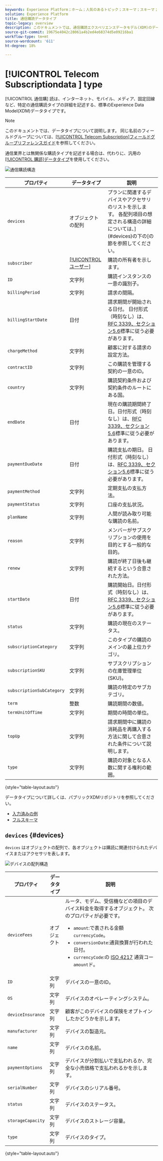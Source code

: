 ```yaml
---
keywords: Experience Platform；ホーム；人気のあるトピック；スキーマ；スキーマ；XDM；フィールド；スキーマ；スキーマ；通信；購読；データ型；データ型；
solution: Experience Platform
title: 通信購読データタイプ
topic-legacy: overview
description: このドキュメントでは、通信購読エクスペリエンスデータモデル(XDM)のデータタイプの概要を説明します。
source-git-commit: 19675e4042c28061a4b2ed4e68374d5e09216ba1
workflow-type: tm+mt
source-wordcount: '611'
ht-degree: 18%

---
```


# [!UICONTROL Telecom Subscriptiondata ] type

[!UICONTROL 通信購] 読は、インターネット、モバイル、メディア、固定回線など、特定の通信購読タイプの詳細を記述する、標準のExperience Data Model(XDM)データタイプです。

>[!NOTE]
>
>このドキュメントでは、データタイプについて説明します。 同じ名前のフィールドグループについては、[[!UICONTROL Telecom Subscription]フィールドグループリファレンスガイド](../field-groups/profile/telecom-subscription.md)を参照してください。
>
>通信業界とは無関係な購読タイプを記述する場合は、代わりに、汎用の[[!UICONTROL 購読]データタイプ](./subscription.md)を使用してください。

![通信購読構造](../images/data-types/telecom-subscription/structure.png)

| プロパティ | データタイプ | 説明 |
| --- | --- | --- |
| `devices` | オブジェクトの配列 | プランに関連するデバイスやアクセサリのリストを示します。 各配列項目の想定される構造の詳細については、](#devices)の下の[の節を参照してください。 |
| `subscriber` | [[!UICONTROL ユーザー]](./person.md) | 購読の所有者を示します。 |
| `ID` | 文字列 | 購読インスタンスの一意の識別子。 |
| `billingPeriod` | 文字列 | 請求の間隔。 |
| `billingStartDate` | 日付 | 請求期間が開始される日付。 日付形式（時刻なし）は、[RFC 3339、セクション5.6](https://tools.ietf.org/html/rfc3339#section-5.6)標準に従う必要があります。 |
| `chargeMethod` | 文字列 | 顧客に対する請求の設定方法。 |
| `contractID` | 文字列 | この購読を管理する契約の一意のID。 |
| `country` | 文字列 | 購読契約条件および契約条件のルートにある国。 |
| `endDate` | 日付 | 現在の購読期間終了日。日付形式（時刻なし）は、[RFC 3339、セクション5.6](https://tools.ietf.org/html/rfc3339#section-5.6)標準に従う必要があります。 |
| `paymentDueDate` | 日付 | 購読支払の期日。 日付形式（時刻なし）は、[RFC 3339、セクション5.6](https://tools.ietf.org/html/rfc3339#section-5.6)標準に従う必要があります。 |
| `paymentMethod` | 文字列 | 定期支払の支払方法。 |
| `paymentStatus` | 文字列 | 口座の支払状況。 |
| `planName` | 文字列 | 人間が読み取り可能な購読の名前。 |
| `reason` | 文字列 | メンバーがサブスクリプションの使用を目的とする一般的な目的。 |
| `renew` | 文字列 | 購読が終了日後も継続するという合意された方法。 |
| `startDate` | 日付 | 購読開始日。日付形式（時刻なし）は、[RFC 3339、セクション5.6](https://tools.ietf.org/html/rfc3339#section-5.6)標準に従う必要があります。 |
| `status` | 文字列 | 購読の現在のステータス。 |
| `subscriptionCategory` | 文字列 | このタイプの購読のメインの最上位カテゴリ。 |
| `subscriptionSKU` | 文字列 | サブスクリプションの在庫管理単位(SKU)。 |
| `subscriptionSubCategory` | 文字列 | 購読の特定のサブカテゴリ。 |
| `term` | 整数 | 購読期間の数値。 |
| `termUnitOfTime` | 文字列 | 期間の時間の単位。 |
| `topUp` | 文字列 | 請求期間中に購読の消耗品を再購入する方法に関して合意された条件について説明します。 |
| `type` | 文字列 | 購読の対象となる人数に関する権利の範囲。 |

{style=&quot;table-layout:auto&quot;}

データタイプについて詳しくは、パブリックXDMリポジトリを参照してください。

* [入力済みの例](https://github.com/adobe/xdm/blob/master/components/datatypes/industry-verticals/subscription.example.1.json)
* [フルスキーマ](https://github.com/adobe/xdm/blob/master/components/datatypes/industry-verticals/subscription.schema.json)

## `devices` {#devices}

`devices` はオブジェクトの配列で、各オブジェクトは購読に関連付けられたデバイスまたはアクセサリを表します。

![デバイスの配列構造](../images/data-types/telecom-subscription/devices.png)

| プロパティ | データタイプ | 説明 |
| --- | --- | --- |
| `deviceFees` | オブジェクト | ルータ、モデム、受信機などの項目のデバイス料金を取得するオブジェクト。 次のプロパティが必要です。<ul><li>`amount`:で表される金額 `currencyCode`。</li><li>`conversionDate`:通貨換算が行われた日付。</li><li>`currencyCode`:の [ISO 4217](https://www.iso.org/iso-4217-currency-codes.html) 通貨コー `amount`ド。</li></ul> |
| `ID` | 文字列 | デバイスの一意のID。 |
| `OS` | 文字列 | デバイスのオペレーティングシステム。 |
| `deviceInsurance` | 文字列 | 顧客がこのデバイスの保険をオプトインしたかどうかを示します。 |
| `manufacturer` | 文字列 | デバイスの製造元。 |
| `name` | 文字列 | デバイスの名前。 |
| `paymentOptions` | 文字列 | デバイスが分割払いで支払われるか、完全な小売価格で支払われるかを示します。 |
| `serialNumber` | 文字列 | デバイスのシリアル番号。 |
| `status` | 文字列 | デバイスのステータス。 |
| `storageCapacity` | 文字列 | デバイスのストレージ容量。 |
| `type` | 文字列 | デバイスのタイプ。 |

{style=&quot;table-layout:auto&quot;}